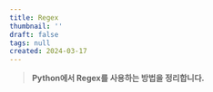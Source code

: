 ```yaml
---
title: Regex
thumbnail: ''
draft: false
tags: null
created: 2024-03-17
---
```



 > 
 > **Python에서 Regex를 사용하는 방법을 정리합니다.**
